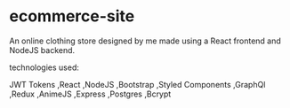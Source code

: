 # ecommerce-site
An online clothing store designed by me made using a React frontend and NodeJS backend.


technologies used:

JWT Tokens
,React
,NodeJS
,Bootstrap
,Styled Components
,GraphQl
,Redux
,AnimeJS
,Express
,Postgres
,Bcrypt
